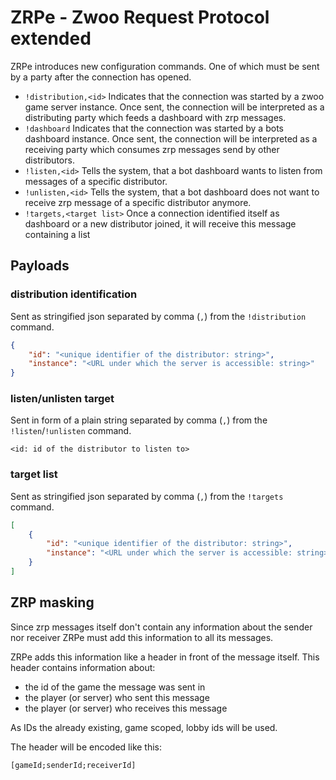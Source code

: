 # ZRPe - Zwoo Request Protocol extended

ZRPe introduces new configuration commands. One of which must be sent by a party after the connection has opened.

- `!distribution,<id>` Indicates that the connection was started by a zwoo game server instance. Once sent, the connection will be interpreted as a distributing party which feeds a dashboard with zrp messages.
- `!dashboard` Indicates that the connection was started by a bots dashboard instance. Once sent, the connection will be interpreted as a receiving party which consumes zrp messages send by other distributors.
- `!listen,<id>` Tells the system, that a bot dashboard wants to listen from messages of a specific distributor.
- `!unlisten,<id>` Tells the system, that a bot dashboard does not want to receive zrp message of a specific distributor anymore.
- `!targets,<target list>` Once a connection identified itself as dashboard or a new distributor joined, it will receive this message containing a list 

## Payloads

### distribution identification

Sent as stringified json separated by comma (`,`) from the `!distribution` command.

```json
{
    "id": "<unique identifier of the distributor: string>",
    "instance": "<URL under which the server is accessible: string>" 
}
```

### listen/unlisten target

Sent in form of a plain string separated by comma (`,`) from the `!listen`/`!unlisten` command.

```
<id: id of the distributor to listen to>
```

### target list

Sent as stringified json separated by comma (`,`) from the `!targets` command.

```json
[
    {
        "id": "<unique identifier of the distributor: string>",
        "instance": "<URL under which the server is accessible: string>" 
    }
]
```

## ZRP masking

Since zrp messages itself don't contain any information about the sender nor receiver ZRPe must add this information to all its messages.

ZRPe adds this information like a header in front of the message itself. This header contains information about:

- the id of the game the message was sent in
- the player (or server) who sent this message
- the player (or server) who receives this message

As IDs the already existing, game scoped, lobby ids will be used.

The header will be encoded like this:

```
[gameId;senderId;receiverId]
```